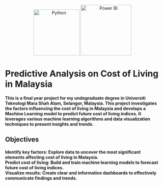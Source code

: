 <p align="center"><img src="https://img.shields.io/badge/Python-FFD43B?style=for-the-badge&logo=python&logoColor=blue" width="150" alt="Python"> <img src="https://img.shields.io/badge/PowerBI-005C84?style=for-the-badge&logo=powerbi&logoColor=white" width="165" alt="Power BI"/></p>

# Predictive Analysis on Cost of Living in Malaysia
#### This is a final year project for my undegraduate degree in Universiti Teknologi Mara Shah Alam, Selangor, Malaysia. This project investigates the factors influencing the cost of living in Malaysia and develops a Machine Learning model to predict future cost of living indices. It leverages various machine learning algorithms and data visualization techniques to present insights and trends.

## Objectives
#### Identify key factors: Explore data to uncover the most significant elements affecting cost of living in Malaysia. <br> Predict cost of living: Build and train machine learning models to forecast future cost of living indices. <br> Visualize results: Create clear and informative dashboards to effectively communicate findings and trends.
